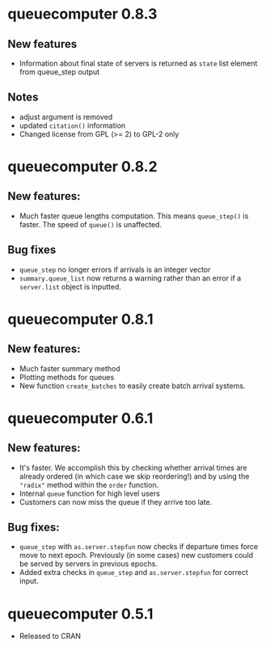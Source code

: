 
# queuecomputer 0.8.3

## New features

* Information about final state of servers is returned as `state` list element from queue_step output

## Notes

* adjust argument is removed
* updated `citation()` information
* Changed license from GPL (>= 2) to GPL-2 only  

# queuecomputer 0.8.2

## New features:

* Much faster queue lengths computation. This means `queue_step()` is faster. The speed of `queue()` is unaffected. 

## Bug fixes
* `queue_step` no longer errors if arrivals is an integer vector
* `summary.queue_list` now returns a warning rather than an error if a `server.list` object is inputted. 


# queuecomputer 0.8.1

## New features: 

* Much faster summary method
* Plotting methods for queues
* New function `create_batches` to easily create batch arrival systems. 

# queuecomputer 0.6.1

## New features:
* It's faster. We accomplish this by checking whether arrival times are already ordered (in which case we skip reordering!) and by using the `"radix"` method within the `order` function. 
* Internal `queue` function for high level users
* Customers can now miss the queue if they arrive too late. 

## Bug fixes:
* `queue_step` with `as.server.stepfun` now checks if departure times force move to next epoch. Previously (in some cases) new customers could be served by servers in previous epochs. 
* Added extra checks in `queue_step` and `as.server.stepfun` for correct input. 

# queuecomputer 0.5.1

* Released to CRAN
